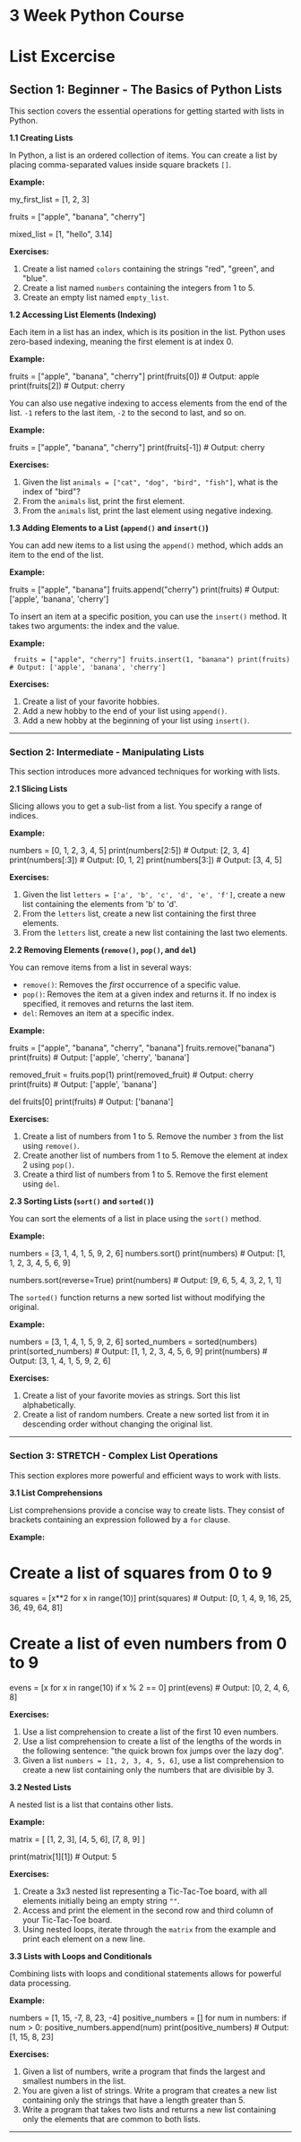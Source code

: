 # 3 Week Python Course

# List Excercise

## Section 1: Beginner - The Basics of Python Lists

This section covers the essential operations for getting started with lists in Python.

**1.1 Creating Lists**

In Python, a list is an ordered collection of items. You can create a list by placing comma-separated values inside square brackets `[]`.

**Example:**


my_first_list = [1, 2, 3]

fruits = ["apple", "banana", "cherry"]

mixed_list = [1, "hello", 3.14]

**Exercises:**

1. Create a list named `colors` containing the strings "red", "green", and "blue".
2. Create a list named `numbers` containing the integers from 1 to 5.
3. Create an empty list named `empty_list`.

**1.2 Accessing List Elements (Indexing)**

Each item in a list has an index, which is its position in the list. Python uses zero-based indexing, meaning the first element is at index 0.

**Example:**


fruits = ["apple", "banana", "cherry"]
print(fruits[0])  # Output: apple
print(fruits[2])  # Output: cherry

You can also use negative indexing to access elements from the end of the list. `-1` refers to the last item, `-2` to the second to last, and so on.

**Example:**


fruits = ["apple", "banana", "cherry"]
print(fruits[-1]) # Output: cherry

**Exercises:**

1. Given the list `animals = ["cat", "dog", "bird", "fish"]`, what is the index of "bird"?
2. From the `animals` list, print the first element.
3. From the `animals` list, print the last element using negative indexing.

**1.3 Adding Elements to a List (`append()` and `insert()`)**

You can add new items to a list using the `append()` method, which adds an item to the end of the list.

**Example:**


fruits = ["apple", "banana"]
fruits.append("cherry")
print(fruits)  # Output: ['apple', 'banana', 'cherry']

To insert an item at a specific position, you can use the `insert()` method. It takes two arguments: the index and the value.

**Example:**

`
fruits = ["apple", "cherry"]
fruits.insert(1, "banana")
print(fruits)  # Output: ['apple', 'banana', 'cherry']`

**Exercises:**

1. Create a list of your favorite hobbies.
2. Add a new hobby to the end of your list using `append()`.
3. Add a new hobby at the beginning of your list using `insert()`.

---

### Section 2: Intermediate - Manipulating Lists

This section introduces more advanced techniques for working with lists.

**2.1 Slicing Lists**

Slicing allows you to get a sub-list from a list. You specify a range of indices.

**Example:**


numbers = [0, 1, 2, 3, 4, 5]
print(numbers[2:5])  # Output: [2, 3, 4]
print(numbers[:3])   # Output: [0, 1, 2]
print(numbers[3:])   # Output: [3, 4, 5]

**Exercises:**

1. Given the list `letters = ['a', 'b', 'c', 'd', 'e', 'f']`, create a new list containing the elements from 'b' to 'd'.
2. From the `letters` list, create a new list containing the first three elements.
3. From the `letters` list, create a new list containing the last two elements.

**2.2 Removing Elements (`remove()`, `pop()`, and `del`)**

You can remove items from a list in several ways:

- `remove()`: Removes the *first* occurrence of a specific value.
- `pop()`: Removes the item at a given index and returns it. If no index is specified, it removes and returns the last item.
- `del`: Removes an item at a specific index.

**Example:**



fruits = ["apple", "banana", "cherry", "banana"]
fruits.remove("banana")
print(fruits)  # Output: ['apple', 'cherry', 'banana']

removed_fruit = fruits.pop(1)
print(removed_fruit) # Output: cherry
print(fruits)      # Output: ['apple', 'banana']

del fruits[0]
print(fruits)      # Output: ['banana']

**Exercises:**

1. Create a list of numbers from 1 to 5. Remove the number `3` from the list using `remove()`.
2. Create another list of numbers from 1 to 5. Remove the element at index 2 using `pop()`.
3. Create a third list of numbers from 1 to 5. Remove the first element using `del`.

**2.3 Sorting Lists (`sort()` and `sorted()`)**

You can sort the elements of a list in place using the `sort()` method.

**Example:**


numbers = [3, 1, 4, 1, 5, 9, 2, 6]
numbers.sort()
print(numbers)  # Output: [1, 1, 2, 3, 4, 5, 6, 9]

numbers.sort(reverse=True)
print(numbers)  # Output: [9, 6, 5, 4, 3, 2, 1, 1]

The `sorted()` function returns a new sorted list without modifying the original.

**Example:**



numbers = [3, 1, 4, 1, 5, 9, 2, 6]
sorted_numbers = sorted(numbers)
print(sorted_numbers) # Output: [1, 1, 2, 3, 4, 5, 6, 9]
print(numbers)      # Output: [3, 1, 4, 1, 5, 9, 2, 6]

**Exercises:**

1. Create a list of your favorite movies as strings. Sort this list alphabetically.
2. Create a list of random numbers. Create a new sorted list from it in descending order without changing the original list.

---

### Section 3: STRETCH - Complex List Operations

This section explores more powerful and efficient ways to work with lists.

**3.1 List Comprehensions**

List comprehensions provide a concise way to create lists. They consist of brackets containing an expression followed by a `for` clause.

**Example:**



# Create a list of squares from 0 to 9
squares = [x**2 for x in range(10)]
print(squares)  # Output: [0, 1, 4, 9, 16, 25, 36, 49, 64, 81]

# Create a list of even numbers from 0 to 9
evens = [x for x in range(10) if x % 2 == 0]
print(evens)    # Output: [0, 2, 4, 6, 8]

**Exercises:**

1. Use a list comprehension to create a list of the first 10 even numbers.
2. Use a list comprehension to create a list of the lengths of the words in the following sentence: "the quick brown fox jumps over the lazy dog".
3. Given a list `numbers = [1, 2, 3, 4, 5, 6]`, use a list comprehension to create a new list containing only the numbers that are divisible by 3.

**3.2 Nested Lists**

A nested list is a list that contains other lists.

**Example:**



matrix = [
    [1, 2, 3],
    [4, 5, 6],
    [7, 8, 9]
]

print(matrix[1][1]) # Output: 5

**Exercises:**

1. Create a 3x3 nested list representing a Tic-Tac-Toe board, with all elements initially being an empty string `""`.
2. Access and print the element in the second row and third column of your Tic-Tac-Toe board.
3. Using nested loops, iterate through the `matrix` from the example and print each element on a new line.

**3.3 Lists with Loops and Conditionals**

Combining lists with loops and conditional statements allows for powerful data processing.

**Example:**


numbers = [1, 15, -7, 8, 23, -4]
positive_numbers = []
for num in numbers:
    if num > 0:
        positive_numbers.append(num)
print(positive_numbers) # Output: [1, 15, 8, 23]

**Exercises:**

1. Given a list of numbers, write a program that finds the largest and smallest numbers in the list.
2. You are given a list of strings. Write a program that creates a new list containing only the strings that have a length greater than 5.
3. Write a program that takes two lists and returns a new list containing only the elements that are common to both lists.

---
